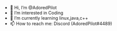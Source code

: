 - 👋 Hi, I’m @AdoredPilot
- 👀 I’m interested in Coding
- 🌱 I’m currently learning linux,java,c++
- 📫 How to reach me: Discord (AdoredPilot#4489)
